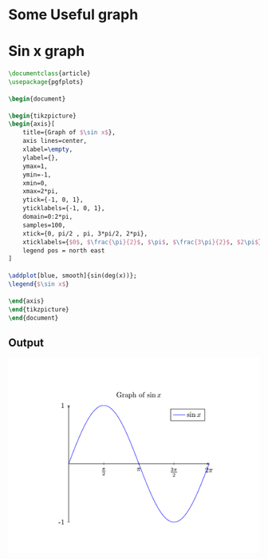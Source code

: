 # Some Useful graph

# Sin x graph

```latex
\documentclass{article}
\usepackage{pgfplots}

\begin{document}

\begin{tikzpicture}
\begin{axis}[
    title={Graph of $\sin x$},
    axis lines=center,
    xlabel=\empty,
    ylabel={},
    ymax=1,
    ymin=-1,
    xmin=0,
    xmax=2*pi,
    ytick={-1, 0, 1}, 
    yticklabels={-1, 0, 1}, 
    domain=0:2*pi,
    samples=100,
    xtick={0, pi/2 , pi, 3*pi/2, 2*pi},
    xticklabels={$0$, $\frac{\pi}{2}$, $\pi$, $\frac{3\pi}{2}$, $2\pi$},
    legend pos = north east
]

\addplot[blue, smooth]{sin(deg(x))};
\legend{$\sin x$}

\end{axis}
\end{tikzpicture}
\end{document}
```

## Output

![Untitled](<Some Useful graph /Untitled.png>)